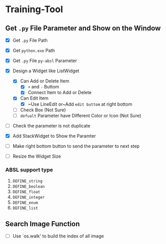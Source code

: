 # Training-Tool

## Get `.py` File Parameter and Show on the Window

- [x] Get `.py` File Path
- [x] Get `python.exe` Path
- [x] Get `.py` File `py-absl` Parameter
- [x] Design a Widget like ListWidget
  - [x] Can Add or Delete Item
    - [x] `+` and `-` Buttom
    - [x] Connect Item to Add or Delete
  - [x] Can Edit Item
    - [x] ~Use LineEdit or~Add `edit buttom` at right bottom
  - [ ] Check Box (Not Sure)
  - [ ] `defualt` Parameter have Different Color or Icon (Not Sure)
- [ ] Check the parameter is not duplicate
- [x] Add StackWidget to Show the Paramter

- [ ] Make right bottom button to send the parameter to next step

- [ ] Resize the Widget Size

### ABSL support type

1. `DEFINE_string`
2. `DEFINE_boolean`
3. `DEFINE_float`
4. `DEFINE_integer`
5. `DEFINE_enum`
6. `DEFINE_list`

## Search Image Function

- [ ] Use `os.walk' to build the index of all image